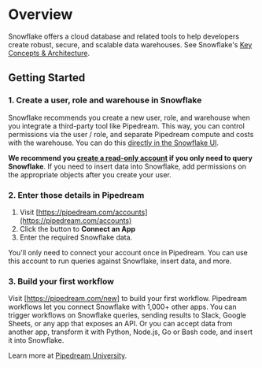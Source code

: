# Overview

Snowflake offers a cloud database and related tools to help developers create robust, secure, and scalable data warehouses. See Snowflake's [Key Concepts & Architecture](https://docs.snowflake.com/en/user-guide/intro-key-concepts.html).

## Getting Started

### 1. Create a user, role and warehouse in Snowflake

Snowflake recommends you create a new user, role, and warehouse when you integrate a third-party tool like Pipedream. This way, you can control permissions via the user / role, and separate Pipedream compute and costs with the warehouse. You can do this [directly in the Snowflake UI](https://docs.snowflake.com/en/user-guide/ui-snowsight-admin.html).

**We recommend you [create a read-only account](https://docs.snowflake.com/en/user-guide/organizations-manage-accounts.html) if you only need to query Snowflake**. If you need to insert data into Snowflake, add permissions on the appropriate objects after you create your user.

### 2. Enter those details in Pipedream

1. Visit [https://pipedream.com/accounts](https://pipedream.com/accounts)
2. Click the button to **Connect an App**
3. Enter the required Snowflake data.

You'll only need to connect your account once in Pipedream. You can use this account to run queries against Snowflake, insert data, and more.

### 3. Build your first workflow

Visit [https://pipedream.com/new] to build your first workflow. Pipedream workflows let you connect Snowflake with 1,000+ other apps. You can trigger workflows on Snowflake queries, sending results to Slack, Google Sheets, or any app that exposes an API. Or you can accept data from another app, transform it with Python, Node.js, Go or Bash code, and insert it into Snowflake.

Learn more at [Pipedream University](https://pipedream.com/university).
